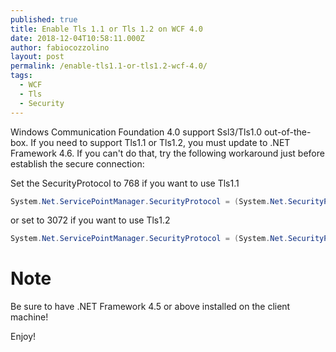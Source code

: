 ```yaml
---
published: true
title: Enable Tls 1.1 or Tls 1.2 on WCF 4.0
date: 2018-12-04T10:58:11.000Z
author: fabiocozzolino
layout: post
permalink: /enable-tls1.1-or-tls1.2-wcf-4.0/
tags:
  - WCF
  - Tls
  - Security
---
```

Windows Communication Foundation 4.0 support Ssl3/Tls1.0 out-of-the-box. If you need to support Tls1.1 or Tls1.2, you must update to .NET Framework 4.6.
If you can't do that, try the following workaround just before establish the secure connection:

Set the SecurityProtocol to 768 if you want to use Tls1.1
~~~ C#
System.Net.ServicePointManager.SecurityProtocol = (System.Net.SecurityProtocolType)768;
~~~

or set to 3072 if you want to use Tls1.2
~~~ C#
System.Net.ServicePointManager.SecurityProtocol = (System.Net.SecurityProtocolType)3072;
~~~

# Note
Be sure to have .NET Framework 4.5 or above installed on the client machine!

Enjoy!
